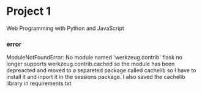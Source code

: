# Project 1

Web Programming with Python and JavaScript

### error
ModuleNotFoundError: No module named 'werkzeug.contrib' flask no longer supports werkzeug.contrib.cached so the module has been depreacted and moved to a separeted package called cachelib
so I have to install it and inport it in the sessions package.
I also saved the cachelib library in requirements.txt
